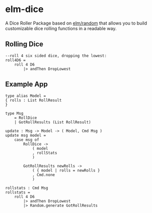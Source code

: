 # elm-dice  
  
A Dice Roller Package based on [elm/random](https://package.elm-lang.org/packages/elm/random/latest/) that allows you to build customizable dice rolling functions in a readable way.  

## Rolling Dice
    --roll 4 six sided dice, dropping the lowest:
    roll4D6 =
        roll 4 D6
            |> andThen DropLowest


## Example App
    type alias Model =
    { rolls : List RollResult
    }

    type Msg
        = RollDice
        | GotRollResults (List RollResult)

    update : Msg -> Model -> ( Model, Cmd Msg )
    update msg model =
        case msg of
            RollDice ->
                ( model
                , rollStats
                )

            GotRollResults newRolls ->
                ( { model | rolls = newRolls }
                , Cmd.none
                )

    rollstats : Cmd Msg
    rollstats =
        roll 4 D6
            |> andThen DropLowest
            |> Random.generate GotRollResults
